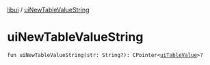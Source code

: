 [libui](README.md) / [uiNewTableValueString](ui-new-table-value-string.md)

# uiNewTableValueString

`fun uiNewTableValueString(str: String?): CPointer<`[`uiTableValue`](ui-table-value.md)`>?`